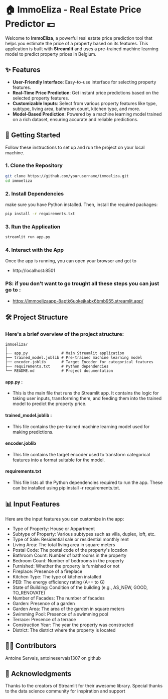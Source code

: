 # 🏠 ImmoEliza - Real Estate Price Predictor 💶

Welcome to **ImmoEliza**, a powerful real estate price prediction tool that helps you estimate the price of a property based on its features. This application is built with **Streamlit** and uses a pre-trained machine learning model to predict property prices in Belgium.

## ✨ Features

- **User-Friendly Interface**: Easy-to-use interface for selecting property features.
- **Real-Time Price Prediction**: Get instant price predictions based on the selected property features.
- **Customizable Inputs**: Select from various property features like type, subtype, living area, bathroom count, kitchen type, and more.
- **Model-Based Prediction**: Powered by a machine learning model trained on a rich dataset, ensuring accurate and reliable predictions.

## 🚀 Getting Started

Follow these instructions to set up and run the project on your local machine.

### 1. Clone the Repository

```sh
git clone https://github.com/yourusername/immoeliza.git
cd immoeliza
```
### 2. Install Dependencies

make sure you have Python installed. Then, install the required packages:

```sh
pip install -r requirements.txt
```

### 3. Run the Application
```sh
streamlit run app.py
```

### 4. Interact with the App

Once the app is running, you can open your browser and got to

- http://localhost:8501

### PS: if you don't want to go trought all these steps you can just go to :
- https://immoelizaapp-8aptk6uokejkabx6bmb955.streamlit.app/

## 🛠️ Project Structure

### Here's a brief overview of the project structure:

```
immoeliza/
│
├── app.py               # Main Streamlit application
├── trained_model.joblib # Pre-trained machine learning model
├── encoder.joblib       # Target Encoder for categorical features
├── requirements.txt     # Python dependencies
└── README.md            # Project documentation
```

#### app.py :
- This is the main file that runs the Streamlit app. It contains the logic for taking user inputs, transforming them, and feeding them into the trained model to predict the property price.
#### trained_model.joblib : 
- This file contains the pre-trained machine learning model used for making predictions.

#### encoder.joblib
- This file contains the target encoder used to transform categorical features into a format suitable for the model.

#### requirements.txt
- This file lists all the Python dependencies required to run the app. These can be installed using pip install -r requirements.txt.

## 📊 Input Features
Here are the input features you can customize in the app:

* Type of Property: House or Appartment
* Subtype of Property: Various subtypes such as villa, duplex, loft, etc.
* Type of Sale: Residential sale or residential monthly rent
* Living Area: The total living area in square meters
* Postal Code: The postal code of the property's location
* Bathroom Count: Number of bathrooms in the property
* Bedroom Count: Number of bedrooms in the property
* Furnished: Whether the property is furnished or not
* Fireplace: Presence of a fireplace
* Kitchen Type: The type of kitchen installed
* PEB: The energy efficiency rating (A++ to G)
* State of Building: Condition of the building (e.g., AS_NEW, GOOD, TO_RENOVATE)
* Number of Facades: The number of facades
* Garden: Presence of a garden
* Garden Area: The area of the garden in square meters
* Swimming Pool: Presence of a swimming pool
* Terrace: Presence of a terrace
* Construction Year: The year the property was constructed
* District: The district where the property is located
## 👨‍💻 Contributors
Antoine Servais,
antoineservais1307 on github

## 🌟 Acknowledgments
Thanks to the creators of Streamlit for their awesome library.
Special thanks to the data science community for inspiration and support